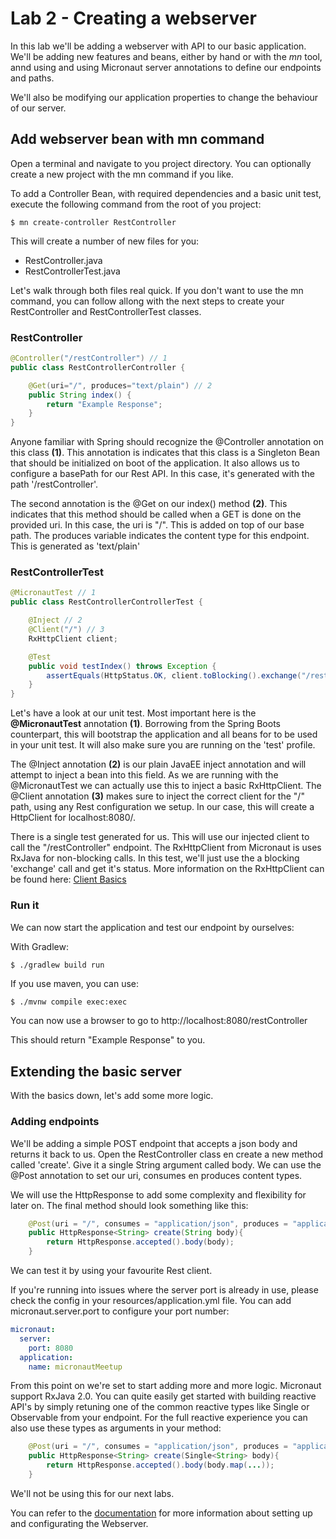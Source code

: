 # Lab 2 - Creating a webserver

In this lab we'll be adding a webserver with API to our basic application. 
We'll be adding new features and beans, either by hand or with the *mn* tool, annd using
and using Micronaut server annotations to define our endpoints and paths.

We'll also be modifying our application properties to change the behaviour of our server.

## Add webserver bean with mn command

Open a terminal and navigate to you project directory. You can optionally create a new
project with the mn command if you like. 

To add a Controller Bean, with required dependencies and a basic unit test,
execute the following command from the root of you project:

````
$ mn create-controller RestController
````

This will create a number of new files for you:
- RestController.java
- RestControllerTest.java

Let's walk through both files real quick. If you don't want to use
the mn command, you can follow allong with the next steps to create your RestController and RestControllerTest classes.

### RestController

````java
@Controller("/restController") // 1
public class RestControllerController {

    @Get(uri="/", produces="text/plain") // 2
    public String index() {
        return "Example Response";
    }
}
````

Anyone familiar with Spring should recognize the @Controller annotation on this class **(1)**. This annotation
is indicates that this class is a Singleton Bean that should be initialized on boot of the application. It also 
allows us to configure a basePath for our Rest API. In this case, it's generated with the path '/restController'.

The second annotation is the @Get on our index() method **(2)**. This indicates that this method should be called 
when a GET is done on the provided uri. In this case, the uri is "/". This is added on top of our base path. The 
produces variable indicates the content type for this endpoint. This is generated as 'text/plain'

### RestControllerTest

````Java
@MicronautTest // 1
public class RestControllerControllerTest {

    @Inject // 2
    @Client("/") // 3
    RxHttpClient client;

    @Test
    public void testIndex() throws Exception {
        assertEquals(HttpStatus.OK, client.toBlocking().exchange("/restController").status()); // 4
    }
}

````

Let's have a look at our unit test. Most important here is the **@MicronautTest** annotation **(1)**. Borrowing
from the Spring Boots counterpart, this will bootstrap the application and all beans for to be used in your
unit test. It will also make sure you are running on the 'test' profile.

The @Inject annotation **(2)** is our plain JavaEE inject annotation and will attempt to inject a bean into this field.
As we are running with the @MicronautTest we can actually use this to inject a basic RxHttpClient. The @Client annotation **(3)**
makes sure to inject the correct client for the "/" path, using any Rest configuration we setup. In our case, this will create
a HttpClient for localhost:8080/. 

There is a single test generated for us. This will use our injected client to call the "/restController" endpoint. 
The RxHttpClient from Micronaut is uses RxJava for non-blocking calls. In this test, we'll just use the a blocking 'exchange'
call and get it's status. More information on the RxHttpClient can be found here: 
[Client Basics](https://docs.micronaut.io/1.3.4/guide/index.html#clientBasics)

### Run it

We can now start the application and test our endpoint by ourselves:

With Gradlew:
````bash
$ ./gradlew build run
````

If you use maven, you can use:
````
$ ./mvnw compile exec:exec
````

You can now use a browser to go to http://localhost:8080/restController

This should return "Example Response" to you.

## Extending the basic server

With the basics down, let's add some more logic.

### Adding endpoints

We'll be adding a simple POST endpoint that accepts a json body and returns it back to us. 
Open the RestController class en create a new method called 'create'. Give it a single String argument called body.
We can use the @Post annotation to set our uri, consumes en produces content types.

We will use the HttpResponse<String> to add some complexity and flexibility for later on. The 
final method should look something like this:

````java
    @Post(uri = "/", consumes = "application/json", produces = "application/json")
    public HttpResponse<String> create(String body){
        return HttpResponse.accepted().body(body);
    }
````

We can test it by using your favourite Rest client.

If you're running into issues where the server port is already in use, please check the config in your
resources/application.yml file. You can add micronaut.server.port to configure your port number:

````yaml
micronaut:
  server:
    port: 8080
  application:
    name: micronautMeetup
````

From this point on we're set to start adding more and more logic. Micronaut support RxJava 2.0. You can quite
easily get started with building reactive API's by simply retuning one of the common reactive types like Single or
Observable from your endpoint. For the full reactive experience you can also use these types as arguments in your method:

````java
    @Post(uri = "/", consumes = "application/json", produces = "application/json")
    public HttpResponse<String> create(Single<String> body){
        return HttpResponse.accepted().body(body.map(...));
    }
````

We'll not be using this for our next labs. 

You can refer to the [documentation](https://docs.micronaut.io/1.3.4/guide/index.html#httpServer) for more information about setting up and configurating
the Webserver. 

